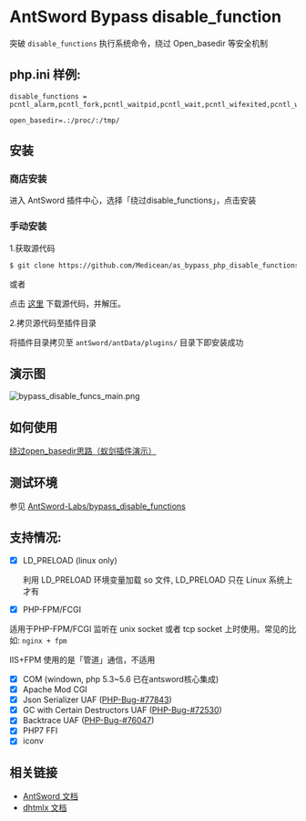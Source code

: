# AntSword Bypass disable_function

突破 `disable_functions` 执行系统命令，绕过 Open_basedir 等安全机制

## php.ini 样例:

```
disable_functions = pcntl_alarm,pcntl_fork,pcntl_waitpid,pcntl_wait,pcntl_wifexited,pcntl_wifstopped,pcntl_wifsignaled,pcntl_wifcontinued,pcntl_wexitstatus,pcntl_wtermsig,pcntl_wstopsig,pcntl_signal,pcntl_signal_get_handler,pcntl_signal_dispatch,pcntl_get_last_error,pcntl_strerror,pcntl_sigprocmask,pcntl_sigwaitinfo,pcntl_sigtimedwait,pcntl_exec,pcntl_getpriority,pcntl_setpriority,pcntl_async_signals,exec,shell_exec,popen,proc_open,passthru,symlink,link,syslog,imap_open,ld,mail,system

open_basedir=.:/proc/:/tmp/
```

## 安装

### 商店安装

进入 AntSword 插件中心，选择「绕过disable_functions」，点击安装

### 手动安装

1.获取源代码

```bash
$ git clone https://github.com/Medicean/as_bypass_php_disable_functions.git
```

或者
	
点击 [这里](https://github.com/Medicean/as_bypass_php_disable_functions/archive/master.zip) 下载源代码，并解压。

2.拷贝源代码至插件目录

将插件目录拷贝至 `antSword/antData/plugins/` 目录下即安装成功

## 演示图

![bypass_disable_funcs_main.png](https://i.loli.net/2019/04/14/5cb2c1618ef1b.png)

## 如何使用

[绕过open_basedir思路（蚁剑插件演示）](https://mp.weixin.qq.com/s/GGnumPklkUNMLZKQL4NbKg)


## 测试环境

参见 [AntSword-Labs/bypass_disable_functions](https://github.com/AntSwordProject/AntSword-Labs/tree/master/bypass_disable_functions/)

## 支持情况:

- [x] LD_PRELOAD (linux only)

  利用 LD_PRELOAD 环境变量加载 so 文件, LD_PRELOAD 只在 Linux 系统上才有

- [x] PHP-FPM/FCGI

 适用于PHP-FPM/FCGI 监听在 unix socket 或者 tcp socket 上时使用。常见的比如: `nginx + fpm`
 
 IIS+FPM 使用的是「管道」通信，不适用

- [x] COM (windown, php 5.3~5.6 已在antsword核心集成)
- [x] Apache Mod CGI
- [x] Json Serializer UAF ([PHP-Bug-#77843](https://bugs.php.net/bug.php?id=77843))
- [x] GC with Certain Destructors UAF ([PHP-Bug-#72530](https://bugs.php.net/bug.php?id=72530))
- [X] Backtrace UAF ([PHP-Bug-#76047](https://bugs.php.net/bug.php?id=76047))
- [x] PHP7 FFI
- [x] iconv

## 相关链接

* [AntSword 文档](http://doc.u0u.us)
* [dhtmlx 文档](http://docs.dhtmlx.com/)
